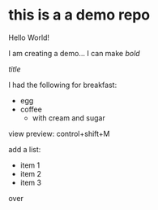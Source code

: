  # this is a a demo repo


Hello World!  

I am creating a demo... I can make *bold*

*title*

I had the following for breakfast:
* egg
* coffee
  * with cream and sugar


view preview: control+shift+M

add a list:
- item 1
- item 2
- item 3

over 
